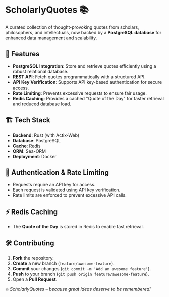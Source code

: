 # ScholarlyQuotes 📚

A curated collection of thought-provoking quotes from scholars, philosophers, and intellectuals, now backed by a **PostgreSQL database** for enhanced data management and scalability.

## 🚀 Features

- **PostgreSQL Integration**: Store and retrieve quotes efficiently using a robust relational database.
- **REST API**: Fetch quotes programmatically with a structured API.
- **API Key Verification**: Supports API key-based authentication for secure access.
- **Rate Limiting**: Prevents excessive requests to ensure fair usage.
- **Redis Caching**: Provides a cached "Quote of the Day" for faster retrieval and reduced database load.

## 🏗️ Tech Stack

- **Backend**: Rust (with Actix-Web)
- **Database**: PostgreSQL
- **Cache**: Redis
- **ORM**: Sea-ORM
- **Deployment**: Docker



## 🔑 Authentication & Rate Limiting
- Requests require an API key for access.
- Each request is validated using API key verification.
- Rate limits are enforced to prevent excessive API calls.

## ⚡ Redis Caching
- The **Quote of the Day** is stored in Redis to enable fast retrieval.


## 🛠️ Contributing

1. **Fork** the repository.
2. **Create** a new branch (`feature/awesome-feature`).
3. **Commit** your changes (`git commit -m 'Add an awesome feature'`).
4. **Push** to your branch (`git push origin feature/awesome-feature`).
5. Open a **Pull Request**.


🔥 *ScholarlyQuotes – because great ideas deserve to be remembered!*

